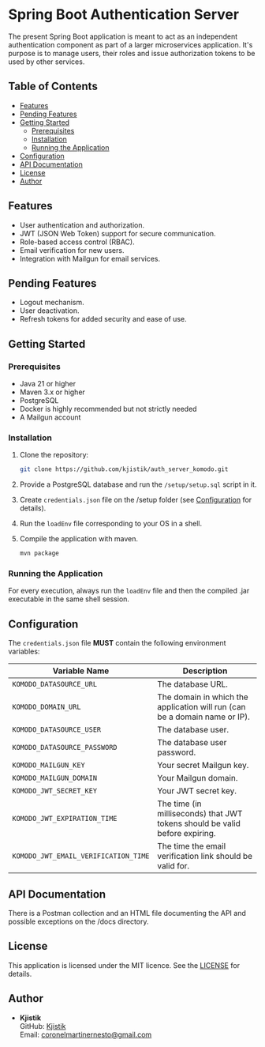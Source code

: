 # Spring Boot Authentication Server

The present Spring Boot application is meant to act as an independent authentication component as part of a larger microservices application. It's purpose is to manage users, their roles and issue authorization tokens to be used by other services. 

## Table of Contents
- [Features](#features)
- [Pending Features](#pending-features)
- [Getting Started](#getting-started)
  - [Prerequisites](#prerequisites)
  - [Installation](#installation)
  - [Running the Application](#running-the-application)
- [Configuration](#configuration)
- [API Documentation](#api-documentation)
- [License](#license)
- [Author](#author)

## Features
- User authentication and authorization.
- JWT (JSON Web Token) support for secure communication.
- Role-based access control (RBAC).
- Email verification for new users.
- Integration with Mailgun for email services.

## Pending Features

- Logout mechanism.
- User deactivation.
- Refresh tokens for added security and ease of use.

## Getting Started

### Prerequisites
- Java 21 or higher
- Maven 3.x or higher
- PostgreSQL
- Docker is highly recommended but not strictly needed
- A Mailgun account 

### Installation
1. Clone the repository:
   ```bash
   git clone https://github.com/kjistik/auth_server_komodo.git
    ```

2. Provide a PostgreSQL database and run the `/setup/setup.sql` script in it.

3. Create `credentials.json` file on the /setup folder (see [Configuration](#configuration) for details).

4. Run the `loadEnv` file corresponding to your OS in a shell.

5. Compile the application with maven.
   ```bash
   mvn package
    ```
### Running the Application

 For every execution, always run the `loadEnv` file and then the compiled .jar executable in the same shell  session. 

## Configuration

  The `credentials.json` file **MUST** contain the following environment variables:

  | Variable Name                     | Description                                                                 |
  |-----------------------------------|-----------------------------------------------------------------------------|
  | `KOMODO_DATASOURCE_URL`           | The database URL.                                                          |
  | `KOMODO_DOMAIN_URL`               | The domain in which the application will run (can be a domain name or IP). |
  | `KOMODO_DATASOURCE_USER`          | The database user.                                                         |
  | `KOMODO_DATASOURCE_PASSWORD`      | The database user password.                                                |
  | `KOMODO_MAILGUN_KEY`              | Your secret Mailgun key.                                                   |
  | `KOMODO_MAILGUN_DOMAIN`           | Your Mailgun domain.                                                       |
  | `KOMODO_JWT_SECRET_KEY`           | Your JWT secret key.                                                       |
  | `KOMODO_JWT_EXPIRATION_TIME`      | The time (in milliseconds) that JWT tokens should be valid before expiring.|
  | `KOMODO_JWT_EMAIL_VERIFICATION_TIME` | The time the email verification link should be valid for.               |

## API Documentation
  
  There is a Postman collection and an HTML file documenting the API and possible exceptions on the /docs directory.

## License

  This application is licensed under the MIT licence. See the [LICENSE](LICENSE) for details.

## Author
- **Kjistik**  
  GitHub: [Kjistik](https://github.com/kjistik)  
  Email: [coronelmartinernesto@gmail.com](mailto:coronelmartinernesto@gmail.com)

